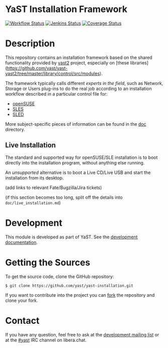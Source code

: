YaST Installation Framework
===========================

[![Workflow Status](https://github.com/yast/yast-installation/workflows/CI/badge.svg?branch=master)](
https://github.com/yast/yast-installation/actions?query=branch%3Amaster)
[![Jenkins Status](https://ci.opensuse.org/buildStatus/icon?job=yast-yast-installation-master)](
https://ci.opensuse.org/view/Yast/job/yast-yast-installation-master/)
[![Coverage Status](https://coveralls.io/repos/github/yast/yast-installation/badge.svg?branch=master)](https://coveralls.io/github/yast/yast-installation?branch=master)

Description
============

This repository contains an installation framework based on the shared
functionality provided by [yast2](https://github.com/yast/yast-yast2/) project,
especially on [these libraries]
(https://github.com/yast/yast-yast2/tree/master/library/control/src/modules).

The framework typically calls different *experts in the field*, such as Network,
Storage or Users plug-ins to do the real job according to an installation
workflow described in a particular control file for:

- [openSUSE](https://github.com/yast/skelcd-control-openSUSE)
- [SLES](https://github.com/yast/skelcd-control-SLES)
- [SLED](https://github.com/yast/skelcd-control-SLED)

More subject-specific pieces of information can be found in the [doc](doc)
directory.

Live Installation
-----------------

The standard and supported way for openSUSE/SLE installation is
to boot directly into the installation program, without anything else running.

An *unsupported* alternative is to boot a Live CD/Live USB and start the
installation from its desktop.

(add links to relevant Fate/Bugzilla/Jira tickets)

(if this section becomes too long, split off the details
into `doc/live_installation.md`)

Development
===========

This module is developed as part of YaST. See the
[development documentation](http://yastgithubio.readthedocs.org/en/latest/development/).


Getting the Sources
===================

To get the source code, clone the GitHub repository:

    $ git clone https://github.com/yast/yast-installation.git

If you want to contribute into the project you can
[fork](https://help.github.com/articles/fork-a-repo/) the repository and clone your fork.


Contact
=======

If you have any question, feel free to ask at the [development mailing
list](http://lists.opensuse.org/yast-devel/) or at the
[#yast](https://web.libera.chat/#yast) IRC channel on libera.chat.

